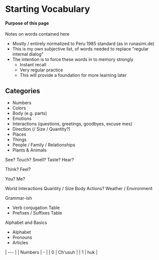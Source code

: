 # Starting Vocabulary

#### Purpose of this page

Notes on words contained here
* Mostly / entirely normalized to Peru 1985 standard (as in runasimi.de)
* This is my own subjective list, of words needed to replace "regular internal dialog"
* The intention is to force these words in to memory strongly
    * Instant recall
    * Very regular practice
    * This will provide a foundation for more learning later

## Categories





* Numbers
* Colors
* Body (e.g. parts)
* Emotions
* Interactions (questions, greetings, goodbyes, excuse mes)
* Direction (/ Size / Quantity?)
* Places
* Things
* People / Family / Relationships
* Plants & Animals




See?
Touch?
Smell?
Taste?
Hear?

Think?
Feel?

You?
Me?


World
Interactions
Quantity / Size
Body
Actions?
Weather / Environment


Grammar-ish
* Verb conjugation Table
* Prefixes / Suffixes Table

Alphabet and Basics
* Alphabet
* Pronouns
* Articles



| --- |
| Numbers | - |
| 0 | Ch'usuh |
| 1 | huk |




